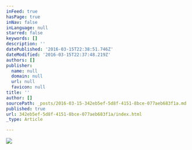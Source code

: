 ```yaml
---
inFeed: true
hasPage: true
inNav: false
inLanguage: null
starred: false
keywords: []
description: ''
datePublished: '2016-03-15T22:38:51.746Z'
dateModified: '2016-03-15T22:37:48.219Z'
authors: []
publisher:
  name: null
  domain: null
  url: null
  favicon: null
title: ''
author: []
sourcePath: _posts/2016-03-15-342eb5ef-5d8f-4151-8bce-077aeb683f1a.md
published: true
url: 342eb5ef-5d8f-4151-8bce-077aeb683f1a/index.html
_type: Article

---
```

![](https://the-grid-user-content.s3-us-west-2.amazonaws.com/f35884a7-e78f-442c-9a42-1aaa7af85bae.jpg)